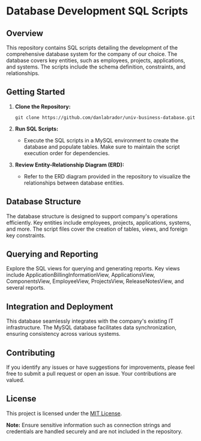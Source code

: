 # Database Development SQL Scripts

## Overview

This repository contains SQL scripts detailing the development of the comprehensive database system for the company of our choice. The database covers key entities, such as employees, projects, applications, and systems. The scripts include the schema definition, constraints, and relationships.

## Getting Started

1. **Clone the Repository:**
   ```
   git clone https://github.com/danlabrador/univ-business-database.git
   ```

2. **Run SQL Scripts:**
   - Execute the SQL scripts in a MySQL environment to create the database and populate tables. Make sure to maintain the script execution order for dependencies.

3. **Review Entity-Relationship Diagram (ERD):**
   - Refer to the ERD diagram provided in the repository to visualize the relationships between database entities.

## Database Structure

The database structure is designed to support company's operations efficiently. Key entities include employees, projects, applications, systems, and more. The script files cover the creation of tables, views, and foreign key constraints.

## Querying and Reporting

Explore the SQL views for querying and generating reports. Key views include ApplicationBillingInformationView, ApplicationsView, ComponentsView, EmployeeView, ProjectsView, ReleaseNotesView, and several reports.

## Integration and Deployment

This database seamlessly integrates with the company's existing IT infrastructure. The MySQL database facilitates data synchronization, ensuring consistency across various systems.

## Contributing

If you identify any issues or have suggestions for improvements, please feel free to submit a pull request or open an issue. Your contributions are valued.

## License

This project is licensed under the [MIT License](LICENSE).

**Note:** Ensure sensitive information such as connection strings and credentials are handled securely and are not included in the repository.